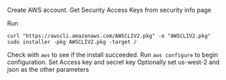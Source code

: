 Create AWS account. Get Security Access Keys from security info page

Run
```
curl "https://awscli.amazonaws.com/AWSCLIV2.pkg" -o "AWSCLIV2.pkg"
sudo installer -pkg AWSCLIV2.pkg -target /
```
Check with `aws` to see if the install succeeded.
Run `aws configure` to begin configuration.
Set Access key and secret key
Optionally set us-west-2 and json as the other parameters
